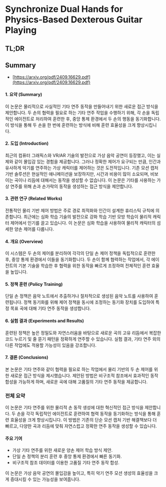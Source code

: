 # Synchronize Dual Hands for Physics-Based Dexterous Guitar Playing
## TL;DR
## Summary
- [https://arxiv.org/pdf/2409.16629.pdf](https://arxiv.org/pdf/2409.16629.pdf)

#### **1. 요약 (Summary)**
이 논문은 물리적으로 사실적인 기타 연주 동작을 만들어내기 위한 새로운 접근 방식을 제안합니다. 두 손의 협력을 필요로 하는 기타 연주 작업을 수행하기 위해, 각 손을 독립적인 에이전트로 처리하여 훈련한 후, 중앙 통제 환경에서 두 손의 행동을 동기화합니다. 이 방식을 통해 두 손을 한 번에 훈련하는 방식에 비해 훈련 효율성을 크게 향상시킵니다.

#### **2. 도입 (Introduction)**
최근의 컴퓨터 그래픽스와 VR/AR 기술의 발전으로 가상 음악 공연이 등장했고, 이는 실제와 같이 몰입감 있는 경험을 제공합니다. 그러나 정확한 제어가 요구되는 만큼, 인간과 유사하게 악기를 연주하는 가상 캐릭터를 제어하는 것은 도전적입니다. 기존 모션 캡처 기반 솔루션은 현실적인 애니메이션을 보장하지만, 시간과 비용이 많이 소요되며, 비보이는 곡이나 리듬에 대해서는 동작을 생성할 수 없습니다. 이 논문은 기타를 사용하는 가상 연주를 위해 손과 손가락의 동작을 생성하는 접근 방식을 제안합니다.

#### **3. 관련 연구 (Related Works)**
전통적인 물리 기반 제어 방법은 주로 경로 최적화와 인간이 설계한 휴리스틱 규칙에 의존합니다. 최근에는 심화 학습 기술의 발전으로 강화 학습 기반 모방 학습이 물리적 캐릭터 제어에서 인기를 끌고 있습니다. 이 논문은 심화 학습을 사용하여 물리적 캐릭터의 섬세한 양손 제어를 다룹니다.

#### **4. 개요 (Overview)**
이 시스템은 두 손의 제어를 분리하여 각각의 단일 손 제어 정책을 독립적으로 훈련한 후, 중앙 통제 환경에서 이들을 동기화합니다. 두 손이 함께 협력하는 작업에서, 각 에이전트의 기본 기술을 학습한 후 협력을 위한 동작을 빠르게 조정하여 전체적인 훈련 효율을 높입니다.

#### **5. 정책 훈련 (Policy Training)**
단일 손 정책은 음악 노트에서 추출하거나 절차적으로 생성된 음악 노트를 사용하여 훈련됩니다. 정책 동기화를 위해 제어 정책을 동시에 조정하는 동기화 장치를 도입하여 특정 목표 곡에 대해 기타 연주 동작을 생성합니다.

#### **6. 실험 결과 (Experiments and Results)**
훈련된 정책은 높은 정밀도와 자연스러움을 바탕으로 새로운 곡의 고유 리듬에서 복잡한 코드 누르기 및 줄 뜯기 패턴을 정확하게 연주할 수 있습니다. 실험 결과, 기타 연주 외의 다른 작업에도 적용할 가능성이 있음을 강조합니다.

#### **7. 결론 (Conclusions)**
본 논문은 기타 연주와 같이 협력을 필요로 하는 작업에서 물리 기반의 두 손 제어를 위한 새로운 접근 방식을 제시했습니다. 제안된 방법은 비구조적 참조에서 효과적인 동작 합성을 가능하게 하며, 새로운 곡에 대해 고품질의 기타 연주 동작을 제공합니다.

### **전체 요약**
이 논문은 기타 연주를 위한 물리적 손 동작 생성에 대한 혁신적인 접근 방식을 제안합니다. 두 손을 각각 독립적인 에이전트로 훈련하여 협력 동작을 동기화하는 방식을 통해 훈련 효율성을 크게 향상시킵니다. 이 방법은 기존의 단순 모션 캡처 기반 해결책보다 더 빠르고, 다양한 곡과 리듬에 맞춰 자연스럽고 정확한 연주 동작을 생성할 수 있습니다.

#### **주요 기여**
- 가상 기타 연주를 위한 새로운 양손 제어 학습 방식 제안.
- 단일 손 정책의 분리 훈련 후 중앙 통제 환경에서 빠른 동기화.
- 비구조적 참조 데이터를 이용한 고품질 기타 연주 동작 합성.

이 논문은 가상 음악 공연의 몰입감을 높이고, 특히 악기 연주 모션 생성의 효율성을 크게 증대시킬 수 있는 가능성을 보여줍니다.